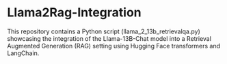 # Llama2Rag-Integration
This repository contains a Python script (llama_2_13b_retrievalqa.py) showcasing the integration of the Llama-13B-Chat model into a Retrieval Augmented Generation (RAG) setting using Hugging Face transformers and LangChain.
